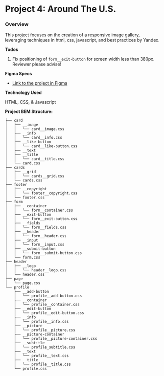 # Project 4: Around The U.S.

### Overview
This project focuses on the creation of a responsive image gallery, leveraging techniques in html, css, javascript, 
and best practices by Yandex.

**Todos**
1. Fix positioning of `form__exit-button` for screen width less than 380px. Reviewer please advise!

**Figma Specs**

* [Link to the project in Figma](https://www.figma.com/file/mUgu8OSHWE0M6p6vfwmdu9/Sprint-4-Around-The-U.S.-desktop-mobile?node-id=0%3A1)


**Technology Used**

HTML, CSS, & Javascript

**Project BEM Structure:**
```
├── card
│   ├── __image
│   │   └── card__image.css
│   ├── __info
│   │   └── card__info.css
│   ├── __like-button
│   │   └── card__like-button.css
│   ├── __text
│   ├── __title
│   │   └── card__title.css
│   └── card.css
├── cards
│   ├── __grid
│   │   └── cards__grid.css
│   └── cards.css
├── footer
│   ├── __copyright
│   │   └── footer__copyright.css
│   └── footer.css
├── form
│   ├── __container
│   │   └── form__container.css
│   ├── __exit-button
│   │   └── form__exit-button.css
│   ├── __fields
│   │   └── form__fields.css
│   ├── __header
│   │   └── form__header.css
│   ├── __input
│   │   └── form__input.css
│   ├── __submit-button
│   │   └── form__submit-button.css
│   └── form.css
├── header
│   ├── __logo
│   │   └── header__logo.css
│   └── header.css
├── page
│   └── page.css
└── profile
    ├── __add-button
    │   └── profile__add-button.css
    ├── __container
    │   └── profile__container.css
    ├── __edit-button
    │   └── profile__edit-button.css
    ├── __info
    │   └── profile__info.css
    ├── __picture
    │   └── profile__picture.css
    ├── __picture-container
    │   └── profile__picture-container.css
    ├── __subtitle
    │   └── profile_subtitle.css
    ├── __text
    │   └── profile__text.css
    ├── __title
    │   └── profile__title.css
    └── profile.css
```

